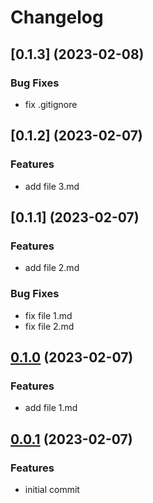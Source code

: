 # Changelog


## [0.1.3] (2023-02-08)

### Bug Fixes

* fix .gitignore


## [0.1.2] (2023-02-07)

### Features

* add file 3.md


## [0.1.1] (2023-02-07)

### Features

* add file 2.md

### Bug Fixes

* fix file 1.md
* fix file 2.md


## [0.1.0](https://github.com/itorijal/gitflow-testing/commit/c4bfae84aba8f0f8a012bf1baedea74e27acb3d3) (2023-02-07)

### Features

* add file 1.md


## [0.0.1](https://github.com/itorijal/gitflow-testing/commit/c61b965309da85944283f09b54d133007fec327c) (2023-02-07)

### Features

* initial commit
